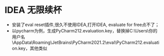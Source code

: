 # IDEA 无限续杯
* 安装了eval reset插件,很久不使用IDEA,打开IDEA, evaluate for free点不了；
* 以pycharm为例，生成PyCharm212.evaluation.key，替换掉C:\Users\你的用户名\AppData\Roaming\JetBrains\PyCharm2021.2\eval\PyCharm212.evaluation.key，其他类似

